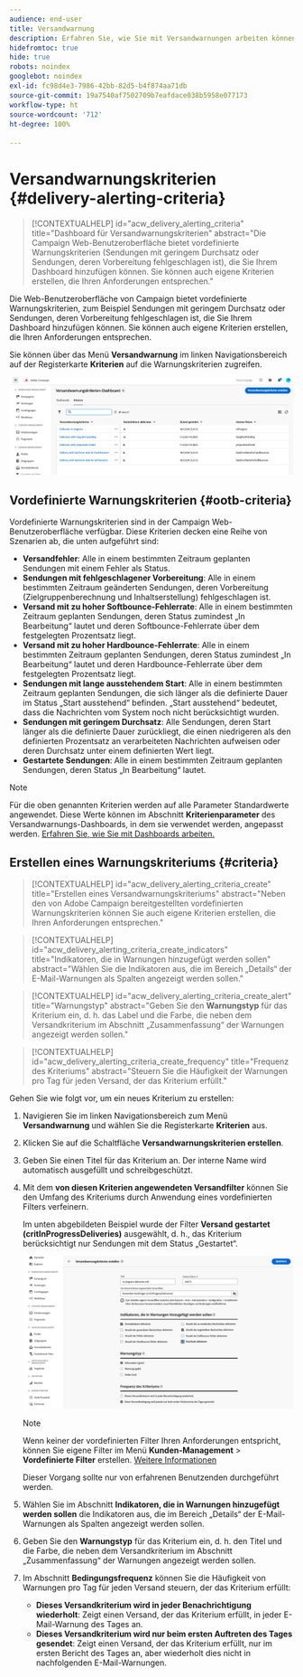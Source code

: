 ```yaml
---
audience: end-user
title: Versandwarnung
description: Erfahren Sie, wie Sie mit Versandwarnungen arbeiten können.
hidefromtoc: true
hide: true
robots: noindex
googlebot: noindex
exl-id: fc98d4e3-7986-42bb-82d5-b4f874aa71db
source-git-commit: 19a7540af7502709b7eafdace038b5958e077173
workflow-type: ht
source-wordcount: '712'
ht-degree: 100%

---
```


# Versandwarnungskriterien {#delivery-alerting-criteria}

>[!CONTEXTUALHELP]
>id="acw_delivery_alerting_criteria"
>title="Dashboard für Versandwarnungskriterien"
>abstract="Die Campaign Web-Benutzeroberfläche bietet vordefinierte Warnungskriterien (Sendungen mit geringem Durchsatz oder Sendungen, deren Vorbereitung fehlgeschlagen ist), die Sie Ihrem Dashboard hinzufügen können. Sie können auch eigene Kriterien erstellen, die Ihren Anforderungen entsprechen."

Die Web-Benutzeroberfläche von Campaign bietet vordefinierte Warnungskriterien, zum Beispiel Sendungen mit geringem Durchsatz oder Sendungen, deren Vorbereitung fehlgeschlagen ist, die Sie Ihrem Dashboard hinzufügen können. Sie können auch eigene Kriterien erstellen, die Ihren Anforderungen entsprechen.

Sie können über das Menü **Versandwarnung** im linken Navigationsbereich auf der Registerkarte **Kriterien** auf die Warnungskriterien zugreifen.

![Liste der Warnungskriterien, die im Menü „Versandwarnung“ angezeigt werden](assets/alerting-criteria-list.png)

## Vordefinierte Warnungskriterien {#ootb-criteria}

Vordefinierte Warnungskriterien sind in der Campaign Web-Benutzeroberfläche verfügbar. Diese Kriterien decken eine Reihe von Szenarien ab, die unten aufgeführt sind:

* **Versandfehler**: Alle in einem bestimmten Zeitraum geplanten Sendungen mit einem Fehler als Status.
* **Sendungen mit fehlgeschlagener Vorbereitung**: Alle in einem bestimmten Zeitraum geänderten Sendungen, deren Vorbereitung (Zielgruppenberechnung und Inhaltserstellung) fehlgeschlagen ist.
* **Versand mit zu hoher Softbounce-Fehlerrate**: Alle in einem bestimmten Zeitraum geplanten Sendungen, deren Status zumindest „In Bearbeitung“ lautet und deren Softbounce-Fehlerrate über dem festgelegten Prozentsatz liegt.
* **Versand mit zu hoher Hardbounce-Fehlerrate**: Alle in einem bestimmten Zeitraum geplanten Sendungen, deren Status zumindest „In Bearbeitung“ lautet und deren Hardbounce-Fehlerrate über dem festgelegten Prozentsatz liegt.
* **Sendungen mit lange ausstehendem Start**: Alle in einem bestimmten Zeitraum geplanten Sendungen, die sich länger als die definierte Dauer im Status „Start ausstehend“ befinden. „Start ausstehend“ bedeutet, dass die Nachrichten vom System noch nicht berücksichtigt wurden.
* **Sendungen mit geringem Durchsatz**: Alle Sendungen, deren Start länger als die definierte Dauer zurückliegt, die einen niedrigeren als den definierten Prozentsatz an verarbeiteten Nachrichten aufweisen oder deren Durchsatz unter einem definierten Wert liegt.
* **Gestartete Sendungen**: Alle in einem bestimmten Zeitraum geplanten Sendungen, deren Status „In Bearbeitung“ lautet.

>[!NOTE]
>
>Für die oben genannten Kriterien werden auf alle Parameter Standardwerte angewendet. Diese Werte können im Abschnitt **Kriterienparameter** des Versandwarnungs-Dashboards, in dem sie verwendet werden, angepasst werden. [Erfahren Sie, wie Sie mit Dashboards arbeiten.](../msg/delivery-alerting-dashboards.md)

## Erstellen eines Warnungskriteriums {#criteria}

>[!CONTEXTUALHELP]
>id="acw_delivery_alerting_criteria_create"
>title="Erstellen eines Versandwarnungskriteriums"
>abstract="Neben den von Adobe Campaign bereitgestellten vordefinierten Warnungskriterien können Sie auch eigene Kriterien erstellen, die Ihren Anforderungen entsprechen."

>[!CONTEXTUALHELP]
>id="acw_delivery_alerting_criteria_create_indicators"
>title="Indikatoren, die in Warnungen hinzugefügt werden sollen"
>abstract="Wählen Sie die Indikatoren aus, die im Bereich „Details“ der E-Mail-Warnungen als Spalten angezeigt werden sollen."

>[!CONTEXTUALHELP]
>id="acw_delivery_alerting_criteria_create_alert"
>title="Warnungstyp"
>abstract="Geben Sie den **Warnungstyp** für das Kriterium ein, d. h. das Label und die Farbe, die neben dem Versandkriterium im Abschnitt „Zusammenfassung“ der Warnungen angezeigt werden sollen."

>[!CONTEXTUALHELP]
>id="acw_delivery_alerting_criteria_create_frequency"
>title="Frequenz des Kriteriums"
>abstract="Steuern Sie die Häufigkeit der Warnungen pro Tag für jeden Versand, der das Kriterium erfüllt."

Gehen Sie wie folgt vor, um ein neues Kriterium zu erstellen:

1. Navigieren Sie im linken Navigationsbereich zum Menü **Versandwarnung** und wählen Sie die Registerkarte **Kriterien** aus.
1. Klicken Sie auf die Schaltfläche **Versandwarnungskriterien erstellen**.
1. Geben Sie einen Titel für das Kriterium an. Der interne Name wird automatisch ausgefüllt und schreibgeschützt.
1. Mit dem **von diesen Kriterien angewendeten Versandfilter** können Sie den Umfang des Kriteriums durch Anwendung eines vordefinierten Filters verfeinern.

   Im unten abgebildeten Beispiel wurde der Filter **Versand gestartet (critInProgressDeliveries)** ausgewählt, d. h., das Kriterium berücksichtigt nur Sendungen mit dem Status „Gestartet“.

   ![Beispiel für die Eigenschaften von Warnungskriterien mit ausgewähltem Filter](assets/alerting-criteria-properties.png)

   >[!NOTE]
   >
   >Wenn keiner der vordefinierten Filter Ihren Anforderungen entspricht, können Sie eigene Filter im Menü **Kunden-Management** > **Vordefinierte Filter** erstellen. [Weitere Informationen](../get-started/predefined-filters.md)
   >
   >Dieser Vorgang sollte nur von erfahrenen Benutzenden durchgeführt werden.

1. Wählen Sie im Abschnitt **Indikatoren, die in Warnungen hinzugefügt werden sollen** die Indikatoren aus, die im Bereich „Details“ der E-Mail-Warnungen als Spalten angezeigt werden sollen.

1. Geben Sie den **Warnungstyp** für das Kriterium ein, d. h. den Titel und die Farbe, die neben dem Versandkriterium im Abschnitt „Zusammenfassung“ der Warnungen angezeigt werden sollen.

1. Im Abschnitt **Bedingungsfrequenz** können Sie die Häufigkeit von Warnungen pro Tag für jeden Versand steuern, der das Kriterium erfüllt:

   * **Dieses Versandkriterium wird in jeder Benachrichtigung wiederholt**: Zeigt einen Versand, der das Kriterium erfüllt, in jeder E-Mail-Warnung des Tages an.
   * **Dieses Versandkriterium wird nur beim ersten Auftreten des Tages gesendet**: Zeigt einen Versand, der das Kriterium erfüllt, nur im ersten Bericht des Tages an, aber wiederholt dies nicht in nachfolgenden E-Mail-Warnungen.